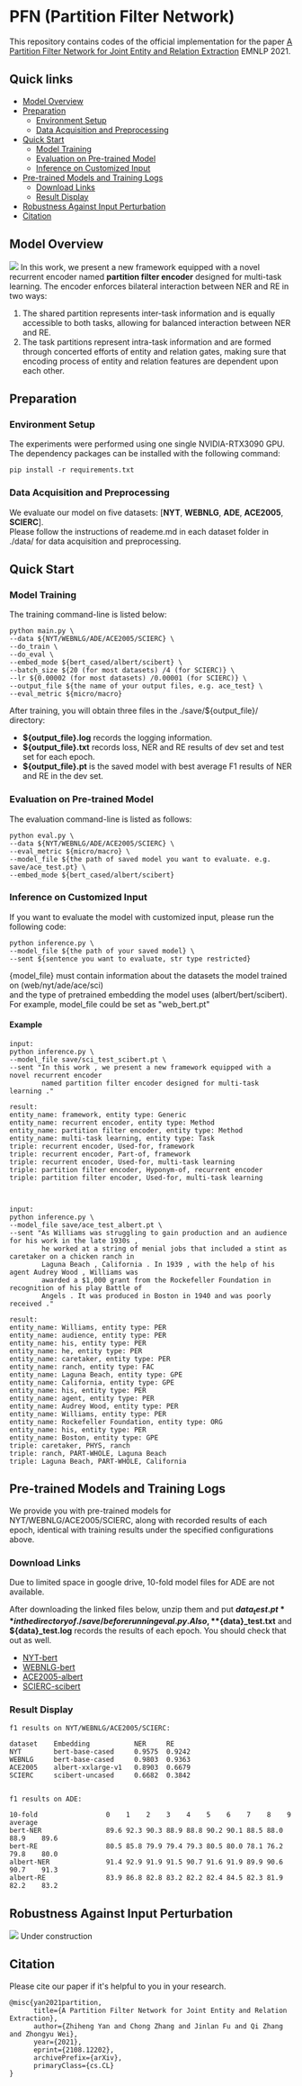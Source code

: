 # PFN (Partition Filter Network)
This repository contains codes of the official implementation for the paper [A Partition Filter Network for Joint Entity and Relation Extraction](https://arxiv.org/pdf/2108.12202.pdf) EMNLP 2021. 

## Quick links
* [Model Overview](#Model-Overview)
* [Preparation](#Preparation)
  * [Environment Setup](#Environment-setup)
  * [Data Acquisition and Preprocessing](#Data-Acquisition-and-Preprocessing)
* [Quick Start](#Quick-Start)
  * [Model Training](#Model-Training)
  * [Evaluation on Pre-trained Model](#Evaluation-on-Pre-trained-Model)
  * [Inference on Customized Input](#Inference-on-Customized-Input)
* [Pre-trained Models and Training Logs](#Pre-trained-Models-and-Training-Logs)
  * [Download Links](#Download-Links)
  * [Result Display](#Result-Display)
* [Robustness Against Input Perturbation](#Robustness-Against-Input-Perturbation)
* [Citation](#Citation)

## Model Overview
![](./fig/model.png)
In this work, we present a new framework equipped with a novel recurrent encoder named **partition
filter encoder** designed for multi-task learning. The encoder enforces bilateral interaction between NER and RE in two ways:
1. The shared partition represents inter-task information and is equally accessible to both tasks, allowing for balanced interaction between NER and RE.  
2. The task partitions represent intra-task information and are formed through concerted efforts of entity and relation gates, making sure that encoding process of entity and relation features are dependent upon each other.


## Preparation

### Environment Setup
The experiments were performed using one single NVIDIA-RTX3090 GPU.  
The dependency packages can be installed with the following command:
```
pip install -r requirements.txt
```

### Data Acquisition and Preprocessing
We evaluate our model on five datasets: [**NYT**, **WEBNLG**, **ADE**, **ACE2005**, **SCIERC**].  
Please follow the instructions of reademe.md in each dataset folder in ./data/ for data acquisition and preprocessing.


## Quick Start


### Model Training
The training command-line is listed below:

```
python main.py \
--data ${NYT/WEBNLG/ADE/ACE2005/SCIERC} \
--do_train \
--do_eval \
--embed_mode ${bert_cased/albert/scibert} \
--batch_size ${20 (for most datasets) /4 (for SCIERC)} \
--lr ${0.00002 (for most datasets) /0.00001 (for SCIERC)} \
--output_file ${the name of your output files, e.g. ace_test} \
--eval_metric ${micro/macro} 
```

After training, you will obtain three files in the ./save/${output_file}/ directory:     
  * **${output_file}.log** records the logging information.  
  * **${output_file}.txt** records loss, NER and RE results of dev set and test set for each epoch.  
  * **${output_file}.pt** is the saved model with best average F1 results of NER and RE in the dev set.  


### Evaluation on Pre-trained Model

The evaluation command-line is listed as follows:

```
python eval.py \
--data ${NYT/WEBNLG/ADE/ACE2005/SCIERC} \
--eval_metric ${micro/macro} \
--model_file ${the path of saved model you want to evaluate. e.g. save/ace_test.pt} \
--embed_mode ${bert_cased/albert/scibert}
```

### Inference on Customized Input

If you want to evaluate the model with customized input, please run the following code:  

```
python inference.py \
--model_file ${the path of your saved model} \
--sent ${sentence you want to evaluate, str type restricted}
```
   
{model_file} must contain information about the datasets the model trained on (web/nyt/ade/ace/sci)   
and the type of pretrained embedding the model uses (albert/bert/scibert). For example, model_file could be set as "web_bert.pt"  
 
  
#### Example
```
input:
python inference.py \
--model_file save/sci_test_scibert.pt \
--sent "In this work , we present a new framework equipped with a novel recurrent encoder   
        named partition filter encoder designed for multi-task learning ."

result:
entity_name: framework, entity type: Generic
entity_name: recurrent encoder, entity type: Method
entity_name: partition filter encoder, entity type: Method
entity_name: multi-task learning, entity type: Task
triple: recurrent encoder, Used-for, framework
triple: recurrent encoder, Part-of, framework
triple: recurrent encoder, Used-for, multi-task learning
triple: partition filter encoder, Hyponym-of, recurrent encoder
triple: partition filter encoder, Used-for, multi-task learning



input:  
python inference.py \
--model_file save/ace_test_albert.pt \
--sent "As Williams was struggling to gain production and an audience for his work in the late 1930s ,  
        he worked at a string of menial jobs that included a stint as caretaker on a chicken ranch in   
        Laguna Beach , California . In 1939 , with the help of his agent Audrey Wood , Williams was 
        awarded a $1,000 grant from the Rockefeller Foundation in recognition of his play Battle of 
        Angels . It was produced in Boston in 1940 and was poorly received ."

result:
entity_name: Williams, entity type: PER
entity_name: audience, entity type: PER
entity_name: his, entity type: PER
entity_name: he, entity type: PER
entity_name: caretaker, entity type: PER
entity_name: ranch, entity type: FAC
entity_name: Laguna Beach, entity type: GPE
entity_name: California, entity type: GPE
entity_name: his, entity type: PER
entity_name: agent, entity type: PER
entity_name: Audrey Wood, entity type: PER
entity_name: Williams, entity type: PER
entity_name: Rockefeller Foundation, entity type: ORG
entity_name: his, entity type: PER
entity_name: Boston, entity type: GPE
triple: caretaker, PHYS, ranch
triple: ranch, PART-WHOLE, Laguna Beach
triple: Laguna Beach, PART-WHOLE, California
```

## Pre-trained Models and Training Logs

We provide you with pre-trained models for NYT/WEBNLG/ACE2005/SCIERC, along with recorded results of each epoch,
identical with training results under the specified configurations above.  


### Download Links
Due to limited space in google drive, 10-fold model files for ADE are not available.  

After downloading the linked files below, unzip them and put **${data}_test.pt** in the directory of ./save/ before running eval.py.  
Also, **${data}_test.txt** and **${data}_test.log** records the results of each epoch. You should check that out as well.  

* [NYT-bert](https://drive.google.com/file/d/1hyLDruvg6qBhveGWZQEzJ9_LCDPbLpLw/view?usp=sharing)
* [WEBNLG-bert](https://drive.google.com/file/d/1Tdw6TYgVKlKbnbKAXyOPBgWbEeXnim3Q/view?usp=sharing)
* [ACE2005-albert](https://drive.google.com/file/d/17HcLawF23rZEhWl-6QtN9hg8HMvR4Imf/view?usp=sharing)
* [SCIERC-scibert](https://drive.google.com/file/d/1KsWRstdhrX0IDpnDqFUi6NAlnlmzlekI/view?usp=sharing)


### Result Display

```
f1 results on NYT/WEBNLG/ACE2005/SCIERC:

dataset    Embedding           NER     RE
NYT        bert-base-cased     0.9575  0.9242
WEBNLG     bert-base-cased     0.9803  0.9363
ACE2005    albert-xxlarge-v1   0.8903  0.6679
SCIERC     scibert-uncased     0.6682  0.3842


f1 results on ADE:

10-fold                 0    1    2    3    4    5    6    7    8    9      average
bert-NER                89.6 92.3 90.3 88.9 88.8 90.2 90.1 88.5 88.0 88.9    89.6
bert-RE                 80.5 85.8 79.9 79.4 79.3 80.5 80.0 78.1 76.2 79.8    80.0
albert-NER              91.4 92.9 91.9 91.5 90.7 91.6 91.9 89.9 90.6 90.7    91.3 
albert-RE               83.9 86.8 82.8 83.2 82.2 82.4 84.5 82.3 81.9 82.2    83.2

```

## Robustness Against Input Perturbation
![](./fig/robustness.png)
Under construction

## Citation
Please cite our paper if it's helpful to you in your research.

```
@misc{yan2021partition,
      title={A Partition Filter Network for Joint Entity and Relation Extraction}, 
      author={Zhiheng Yan and Chong Zhang and Jinlan Fu and Qi Zhang and Zhongyu Wei},
      year={2021},
      eprint={2108.12202},
      archivePrefix={arXiv},
      primaryClass={cs.CL}
}

```






